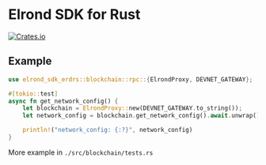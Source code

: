 # Elrond SDK for Rust

[![Crates.io](https://img.shields.io/crates/v/elrond-sdk-erdrs)](https://crates.io/crates/elrond-sdk-erdrs)

## Example

```rust
use elrond_sdk_erdrs::blockchain::rpc::{ElrondProxy, DEVNET_GATEWAY};

#[tokio::test]
async fn get_network_config() {
    let blockchain = ElrondProxy::new(DEVNET_GATEWAY.to_string());
    let network_config = blockchain.get_network_config().await.unwrap();

    println!("network_config: {:?}", network_config)
}
```

More example in `./src/blockchain/tests.rs`